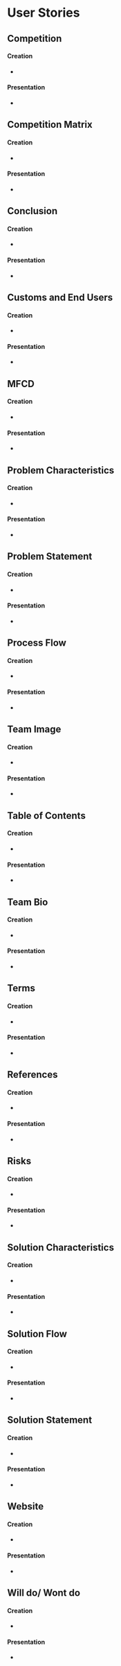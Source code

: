 # User Stories



## Competition
#### Creation
- 

#### Presentation
- 

## Competition Matrix
#### Creation
- 

#### Presentation
- 

## Conclusion
#### Creation
- 

#### Presentation
- 

## Customs and End Users
#### Creation
- 

#### Presentation
- 

## MFCD
#### Creation
- 

#### Presentation
- 

## Problem Characteristics
#### Creation
- 

#### Presentation
- 

## Problem Statement
#### Creation
- 

#### Presentation
- 

## Process Flow
#### Creation
- 

#### Presentation
- 

## Team Image
#### Creation
- 

#### Presentation
- 

## Table of Contents
#### Creation
- 

#### Presentation
- 

## Team Bio
#### Creation
- 

#### Presentation
- 

## Terms
#### Creation
- 

#### Presentation
- 

## References
#### Creation
- 

#### Presentation
- 

## Risks
#### Creation
- 

#### Presentation
- 

## Solution Characteristics
#### Creation
- 

#### Presentation
- 

## Solution Flow
#### Creation
- 

#### Presentation
- 

## Solution Statement
#### Creation
- 

#### Presentation
- 

## Website
#### Creation
- 

#### Presentation
- 

## Will do/ Wont do
#### Creation

- 
#### Presentation
- 



